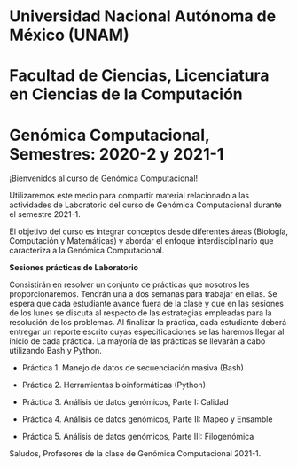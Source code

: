 # Universidad Nacional Autónoma de México (UNAM)
# Facultad de Ciencias, Licenciatura en Ciencias de la Computación
# Genómica Computacional, Semestres: 2020-2 y 2021-1

¡Bienvenidos al curso de Genómica Computacional!

Utilizaremos este medio para compartir material relacionado a las actividades de Laboratorio del curso de Genómica Computacional durante el semestre 2021-1. 

El objetivo del curso es integrar conceptos desde diferentes áreas (Biología, Computación y Matemáticas) y abordar el enfoque interdisciplinario que caracteriza a la Genómica Computacional. 

**Sesiones prácticas de Laboratorio**

Consistirán en resolver un conjunto de prácticas que nosotros les proporcionaremos. Tendrán una a dos semanas para trabajar en ellas. Se espera que cada estudiante avance fuera de la clase y que en las sesiones de los lunes se discuta al respecto de las estrategias empleadas para la resolución de los problemas. Al finalizar la práctica, cada estudiante deberá entregar un reporte escrito cuyas especificaciones se las haremos llegar al inicio de cada práctica. La mayoría de las prácticas se llevarán a cabo utilizando Bash y Python. 

+ Práctica 1. Manejo de datos de secuenciación masiva (Bash) 

+ Práctica 2. Herramientas bioinformáticas (Python)

+ Práctica 3. Análisis de datos genómicos, Parte I: Calidad

+ Práctica 4. Análisis de datos genómicos, Parte II: Mapeo y Ensamble 

+ Práctica 5. Análisis de datos genómicos, Parte III: Filogenómica

Saludos, Profesores de la clase de Genómica Computacional 2021-1.
